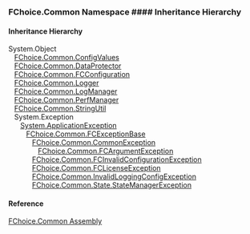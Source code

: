 ﻿### FChoice.Common Namespace #### Inheritance Hierarchy

#### Inheritance Hierarchy

System.Object  
   [FChoice.Common.ConfigValues](FChoice.Common~FChoice.Common.ConfigValues.md)  
   [FChoice.Common.DataProtector](FChoice.Common~FChoice.Common.DataProtector.md)  
   [FChoice.Common.FCConfiguration](FChoice.Common~FChoice.Common.FCConfiguration.md)  
   [FChoice.Common.Logger](FChoice.Common~FChoice.Common.Logger.md)  
   [FChoice.Common.LogManager](FChoice.Common~FChoice.Common.LogManager.md)  
   [FChoice.Common.PerfManager](FChoice.Common~FChoice.Common.PerfManager.md)  
   [FChoice.Common.StringUtil](FChoice.Common~FChoice.Common.StringUtil.md)  
   System.Exception  
      [System.ApplicationException](#)  
         [FChoice.Common.FCExceptionBase](FChoice.Common~FChoice.Common.FCExceptionBase.md)  
            [FChoice.Common.CommonException](FChoice.Common~FChoice.Common.CommonException.md)  
               [FChoice.Common.FCArgumentException](FChoice.Common~FChoice.Common.FCArgumentException.md)  
            [FChoice.Common.FCInvalidConfigurationException](FChoice.Common~FChoice.Common.FCInvalidConfigurationException.md)  
            [FChoice.Common.FCLicenseException](FChoice.Common~FChoice.Common.FCLicenseException.md)  
            [FChoice.Common.InvalidLoggingConfigException](FChoice.Common~FChoice.Common.InvalidLoggingConfigException.md)  
            [FChoice.Common.State.StateManagerException](FChoice.Common~FChoice.Common.State.StateManagerException.md)  

#### Reference

[FChoice.Common Assembly](FChoice.Common.md)